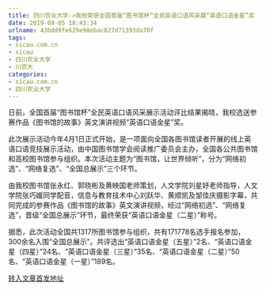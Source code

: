 ```yaml
---
title: 四川农业大学->我校荣获全国首届“图书馆杯”全民英语口语风采展“英语口语金星”奖 | sicau.com.cn
date: 2019-09-05 18:43:34
urlname: 43bdd9fe629e98ebac827d71393da70f
tags: 
- sicau.com.cn
- sicau
- 四川农业大学
- 川农大
categories:
- sicau.com.cn
- 四川农业大学
---
```



日前，全国首届“图书馆杯”全民英语口语风采展示活动评比结果揭晓，我校选送参赛作品《图书馆的故事》英文演讲视频“英语口语金星”奖。

此次展示活动今年4月1日正式开始，是一项面向全国各图书馆读者开展的线上英语口语竞技展示活动，由中国图书馆学会阅读推广委员会主办，全国各公共图书馆和高校图书馆参与组织。本次活动主题为“图书馆，让世界倾听”，分为“网络初选”、“网络复选”、“全国总展示”三个环节。

由我校图书馆张永红、郭晓彬及黄映国老师策划，人文学院刘星妤老师指导，人文学院张巧媛同学配音，信息与教育技术中心刘跃华、黄顺凯及邹佳庆摄影字幕，共同完成的参赛作品《图书馆的故事》英文演讲视频，经过“网络初选”、“网络复选”，晋级“全国总展示”环节，最终荣获“英语口语金星（二星）”称号。

据悉，此次活动全国共1317所图书馆参与组织，共有171778名选手报名参加，300余名入围“全国总展示”。共评选出“英语口语金星（五星）”2名、“英语口语金星（四星）”24名、“英语口语金星（三星）”35名、“英语口语金星（二星）”50名、“英语口语金星（一星）”189名。





[转入文章首发地址](https://news.sicau.edu.cn/info/1078/53161.htm)